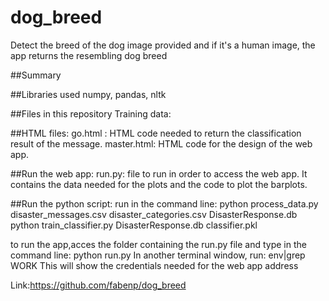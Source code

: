 # dog_breed
Detect the breed of the dog image provided and if it's a human image,  the app returns the resembling dog breed

##Summary


##Libraries used
numpy, pandas, nltk

##Files in this repository
Training data:

##HTML files:
go.html : HTML code needed to return the classification result of the message.
master.html: HTML code for the design of the web app.

##Run the web app:
run.py: file to run in order to access the web app. It contains the data needed for the plots and the code to plot the barplots.

##Run the python script:
run in the command line: python process_data.py disaster_messages.csv disaster_categories.csv DisasterResponse.db
python train_classifier.py DisasterResponse.db classifier.pkl

to run the app,acces the folder containing the run.py file and type in the command line:
python run.py
In another terminal window, run:
env|grep WORK
This will show the credentials needed for the web app address

Link:https://github.com/fabenp/dog_breed



